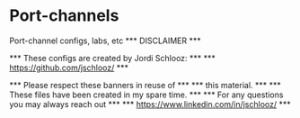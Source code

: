 # Port-channels
Port-channel configs, labs, etc
*** DISCLAIMER ***

*** These configs are created by Jordi Schlooz: *** *** https://github.com/jschlooz/ ***

*** Please respect these banners in reuse of *** *** this material. *** *** These files have been created in my spare time. *** *** For any questions you may always reach out *** *** https://www.linkedin.com/in/jschlooz/ ***
